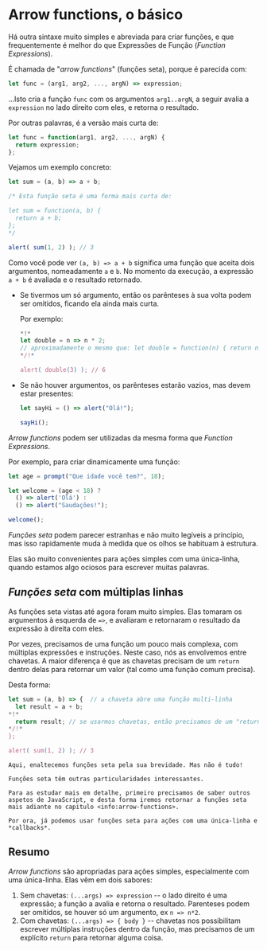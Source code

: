 # Arrow functions, o básico

Há outra sintaxe muito simples e abreviada para criar funções, e que frequentemente é melhor do que Expressões de Função (*Function Expressions*).

É chamada de "*arrow functions*" (funções seta), porque é parecida com:

```js
let func = (arg1, arg2, ..., argN) => expression;
```

...Isto cria a função `func` com os argumentos `arg1..argN`, a seguir avalia a `expression` no lado direito com eles, e retorna o resultado.

Por outras palavras, é a versão mais curta de:

```js
let func = function(arg1, arg2, ..., argN) {
  return expression;
};
```

Vejamos um exemplo concreto:

```js run
let sum = (a, b) => a + b;

/* Esta função seta é uma forma mais curta de:

let sum = function(a, b) {
  return a + b;
};
*/

alert( sum(1, 2) ); // 3
```

Como você pode ver `(a, b) => a + b` significa uma função que aceita dois argumentos, nomeadamente `a` e `b`. No momento da execução, a expressão `a + b` é avaliada e o resultado retornado.

- Se tivermos um só argumento, então os parênteses à sua volta podem ser omitidos, ficando ela ainda mais curta.

    Por exemplo:

    ```js run
    *!*
    let double = n => n * 2;
    // aproximadamente o mesmo que: let double = function(n) { return n * 2 }
    */!*

    alert( double(3) ); // 6
    ```

- Se não houver argumentos, os parênteses estarão vazios, mas devem estar presentes:

    ```js run
    let sayHi = () => alert("Olá!");

    sayHi();
    ```

*Arrow functions* podem ser utilizadas da mesma forma que *Function Expressions*.

Por exemplo, para criar dinamicamente uma função:

```js run
let age = prompt("Que idade você tem?", 18);

let welcome = (age < 18) ?
  () => alert('Olá') :
  () => alert("Saudações!");

welcome();
```

*Funções seta* podem parecer estranhas e não muito legíveis a princípio, mas isso rapidamente muda à medida que os olhos se habituam à estrutura.

Elas são muito convenientes para ações simples com uma única-linha, quando estamos algo ociosos para escrever muitas palavras.

## *Funções seta* com múltiplas linhas

As funções seta vistas até agora foram muito simples. Elas tomaram os argumentos à esquerda de `=>`, e avaliaram e retornaram o resultado da expressão à direita com eles.

Por vezes, precisamos de uma função um pouco mais complexa, com múltiplas expressões e instruções. Neste caso, nós as envolvemos entre chavetas. A maior diferença é que as chavetas precisam de um `return` dentro delas para retornar um valor (tal como uma função comum precisa).

Desta forma:

```js run
let sum = (a, b) => {  // a chaveta abre uma função multi-linha
  let result = a + b;
*!*
  return result; // se usarmos chavetas, então precisamos de um "return" explícito
*/!*
};

alert( sum(1, 2) ); // 3
```

```smart header="Mais adiante"
Aqui, enaltecemos funções seta pela sua brevidade. Mas não é tudo!

Funções seta têm outras particularidades interessantes.

Para as estudar mais em detalhe, primeiro precisamos de saber outros aspetos de JavaScript, e desta forma iremos retornar a funções seta mais adiante no capitulo <info:arrow-functions>.

Por ora, já podemos usar funções seta para ações com uma única-linha e *callbacks*.
```

## Resumo

*Arrow functions* são apropriadas para ações simples, especialmente com uma única-linha. Elas vêm em dois sabores:

1. Sem chavetas: `(...args) => expression` -- o lado direito é uma expressão; a função a avalia e retorna o resultado. Parenteses podem ser omitidos, se houver só um argumento, ex `n => n*2`. 
2. Com chavetas: `(...args) => { body }` -- chavetas nos possibilitam escrever múltiplas instruções dentro da função, mas precisamos de um explícito `return` para retornar alguma coisa.
